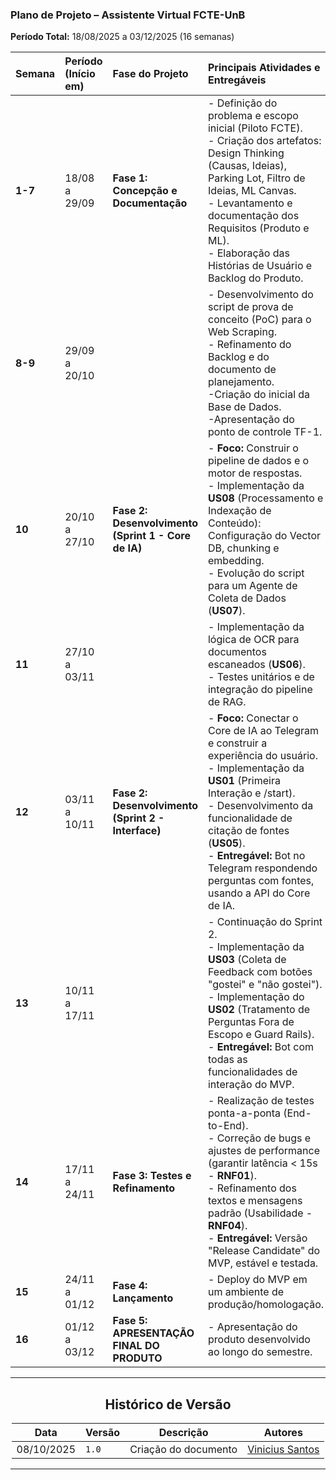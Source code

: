 ### **Plano de Projeto – Assistente Virtual FCTE-UnB**

**Período Total:** 18/08/2025 a 03/12/2025 (16 semanas)

| Semana | Período (Início em) | Fase do Projeto | Principais Atividades e Entregáveis | Status |
| :--- | :--- | :--- | :--- | :--- |
| **1-7** | 18/08 a 29/09 | **Fase 1: Concepção e Documentação** | - Definição do problema e escopo inicial (Piloto FCTE).<br>- Criação dos artefatos: Design Thinking (Causas, Ideias), Parking Lot, Filtro de Ideias, ML Canvas.<br>- Levantamento e documentação dos Requisitos (Produto e ML).<br>- Elaboração das Histórias de Usuário e Backlog do Produto. | Concluído |
| **8-9** | 29/09 a 20/10 |  | - Desenvolvimento do script de prova de conceito (PoC) para o Web Scraping.<br>- Refinamento do Backlog e do documento de planejamento.<br>-Criação do inicial da Base de Dados. <br>-Apresentação do ponto de controle TF-1. | Em Andamento |
| **10** | 20/10 a 27/10 | **Fase 2: Desenvolvimento (Sprint 1 - Core de IA)** | - **Foco:** Construir o pipeline de dados e o motor de respostas.<br>- Implementação da **US08** (Processamento e Indexação de Conteúdo): Configuração do Vector DB, chunking e embedding.<br>- Evolução do script para um Agente de Coleta de Dados (**US07**). | upcoming Planejado |
| **11** | 27/10 a 03/11 | | - Implementação da lógica de OCR para documentos escaneados (**US06**).<br>- Testes unitários e de integração do pipeline de RAG. | upcoming Planejado |
| **12** | 03/11 a 10/11 | **Fase 2: Desenvolvimento (Sprint 2 - Interface)** | - **Foco:** Conectar o Core de IA ao Telegram e construir a experiência do usuário.<br>- Implementação da **US01** (Primeira Interação e /start).<br>- Desenvolvimento da funcionalidade de citação de fontes (**US05**).<br>- **Entregável:** Bot no Telegram respondendo perguntas com fontes, usando a API do Core de IA. | upcoming Planejado |
| **13** | 10/11 a 17/11 | | - Continuação do Sprint 2.<br>- Implementação da **US03** (Coleta de Feedback com botões "gostei" e "não gostei").<br>- Implementação do **US02** (Tratamento de Perguntas Fora de Escopo e Guard Rails).<br>- **Entregável:** Bot com todas as funcionalidades de interação do MVP. | upcoming Planejado |
| **14** | 17/11 a 24/11 | **Fase 3: Testes e Refinamento** | - Realização de testes ponta-a-ponta (End-to-End).<br>- Correção de bugs e ajustes de performance (garantir latência \< 15s - **RNF01**).<br>- Refinamento dos textos e mensagens padrão (Usabilidade - **RNF04**).<br>- **Entregável:** Versão "Release Candidate" do MVP, estável e testada. | upcoming Planejado |
| **15** | 24/11 a 01/12 | **Fase 4: Lançamento** | - Deploy do MVP em um ambiente de produção/homologação. | upcoming Planejado |
| **16** | 01/12 a 03/12 | **Fase 5: APRESENTAÇÃO FINAL DO PRODUTO** | - Apresentação do produto desenvolvido ao longo do semestre. | upcoming Planejado |

---

<center>

## Histórico de Versão

</center>

<div style="margin: 0 auto; width: fit-content;">

| Data       | Versão | Descrição            | Autores                                   |
|------------|--------|----------------------|-------------------------------------------|
| 08/10/2025 | `1.0`  | Criação do documento | [Vinicius Santos](https://github.com/ViniciussdeOliveira) |

</div>

---